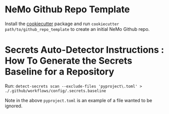 # NeMo Github Repo Template

 Install the [cookiecutter](https://github.com/cookiecutter/cookiecutter) package and run `cookiecutter path/to/github_repo_template` to create an initial NeMo Github repo.

# Secrets Auto-Detector Instructions : How To Generate the Secrets Baseline for a Repository

Run:
`detect-secrets scan --exclude-files 'pyproject\.toml' > ./.github/workflows/config/.secrets.baseline`

Note in the above `pyproject.toml` is an example of a file wanted to be ignored.
